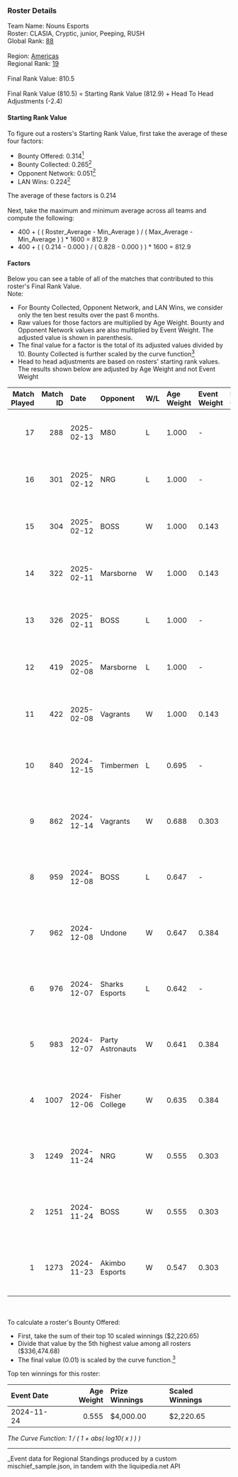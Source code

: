 ### Roster Details<br />
Team Name: Nouns Esports<br />
Roster: CLASIA, Cryptic, junior, Peeping, RUSH<br />
Global Rank: [88](../../standings_global_2025_03_01.md)<br />
<br />
Region: [Americas]( ../../standings_americas_2025_03_01.md)<br />
Regional Rank: [19]( ../../standings_americas_2025_03_01.md)<br />
<br />
Final Rank Value:  810.5<br />
<br />
Final Rank Value (810.5) = Starting Rank Value (812.9) + Head To Head Adjustments (-2.4)<br />

#### Starting Rank Value<br />
To figure out a rosters's Starting Rank Value, first take the average of these four factors:<br />
- Bounty Offered: 0.314[<sup>1</sup>](#table2)
- Bounty Collected: 0.265[<sup>2</sup>](#table1)
- Opponent Network: 0.051[<sup>2</sup>](#table1)
- LAN Wins: 0.224[<sup>2</sup>](#table1)

The average of these factors is 0.214<br />
<br />
Next, take the maximum and minimum average across all teams and compute the following:<br />
- 400 + ( ( Roster_Average - Min_Average ) / ( Max_Average - Min_Average ) ) * 1600 = 812.9
- 400 + ( ( 0.214 - 0.000 ) / ( 0.828 - 0.000 ) ) * 1600 = 812.9


#### Factors<br />
Below you can see a table of all of the matches that contributed to this roster's Final Rank Value.<br />
Note:<br />

- For Bounty Collected, Opponent Network, and LAN Wins, we consider only the ten best results over the past 6 months.
- Raw values for those factors are multiplied by Age Weight. Bounty and Opponent Network values are also multiplied by Event Weight. The adjusted value is shown in parenthesis.
- The final value for a factor is the total of its adjusted values divided by 10. Bounty Collected is further scaled by the curve function[<sup>3</sup>](#curveFunction)
- Head to head adjustments are based on rosters' starting rank values. The results shown below are adjusted by Age Weight and not Event Weight
<span id="table1"></span><br />


| Match Played | Match ID | Date       | Opponent         | W/L | Age Weight | Event Weight | Bounty Collected | Opponent Network | LAN Wins  | H2H Adj. | Roster                                  |
| -: | -: | :- | :- | :- | :- | :- | :- | :- | :- | -: | :- |
|           17 |      288 | 2025-02-13 | M80              | L   | 1.000      | -            | -                | -                | -         |    -9.76 | CLASIA, Cryptic, junior, Peeping, RUSH  |
|           16 |      301 | 2025-02-12 | NRG              | L   | 1.000      | -            | -                | -                | -         |    -8.25 | CLASIA, Cryptic, junior, Peeping, RUSH  |
|           15 |      304 | 2025-02-12 | BOSS             | W   | 1.000      | 0.143        | 0.014 (0.002)    | 0.410 (0.059)    | 0 (0.000) |    17.80 | CLASIA, Cryptic, junior, Peeping, RUSH  |
|           14 |      322 | 2025-02-11 | Marsborne        | W   | 1.000      | 0.143        | 0.000 (0.000)    | 0.180 (0.026)    | 0 (0.000) |     6.50 | CLASIA, Cryptic, junior, Peeping, RUSH  |
|           13 |      326 | 2025-02-11 | BOSS             | L   | 1.000      | -            | -                | -                | -         |   -12.75 | CLASIA, Cryptic, junior, Peeping, RUSH  |
|           12 |      419 | 2025-02-08 | Marsborne        | L   | 1.000      | -            | -                | -                | -         |   -26.10 | CLASIA, Cryptic, junior, Peeping, RUSH  |
|           11 |      422 | 2025-02-08 | Vagrants         | W   | 1.000      | 0.143        | 0.001 (0.000)    | 0.174 (0.025)    | 0 (0.000) |     8.03 | CLASIA, Cryptic, junior, Peeping, RUSH  |
|           10 |      840 | 2024-12-15 | Timbermen        | L   | 0.695      | -            | -                | -                | -         |   -14.17 | cJ-dA-K1nG, junior, nicx, Peeping, RUSH |
|            9 |      862 | 2024-12-14 | Vagrants         | W   | 0.688      | 0.303        | 0.001 (0.000)    | 0.174 (0.036)    | 0 (0.000) |     5.20 | cJ-dA-K1nG, junior, nicx, Peeping, RUSH |
|            8 |      959 | 2024-12-08 | BOSS             | L   | 0.647      | -            | -                | -                | -         |    -9.05 | cJ-dA-K1nG, junior, nicx, Peeping, RUSH |
|            7 |      962 | 2024-12-08 | Undone           | W   | 0.647      | 0.384        | 0.002 (0.001)    | 0.249 (0.062)    | 1 (0.647) |     7.25 | cJ-dA-K1nG, junior, nicx, Peeping, RUSH |
|            6 |      976 | 2024-12-07 | Sharks Esports   | L   | 0.642      | -            | -                | -                | -         |    -6.96 | cJ-dA-K1nG, junior, nicx, Peeping, RUSH |
|            5 |      983 | 2024-12-07 | Party Astronauts | W   | 0.641      | 0.384        | 0.008 (0.002)    | 0.430 (0.106)    | 1 (0.641) |     7.99 | cJ-dA-K1nG, junior, nicx, Peeping, RUSH |
|            4 |     1007 | 2024-12-06 | Fisher College   | W   | 0.635      | 0.384        | 0.006 (0.001)    | 0.128 (0.031)    | 1 (0.635) |     7.51 | cJ-dA-K1nG, junior, nicx, Peeping, RUSH |
|            3 |     1249 | 2024-11-24 | NRG              | W   | 0.555      | 0.303        | 0.049 (0.008)    | 0.559 (0.094)    | 0 (0.000) |    12.30 | cJ-dA-K1nG, junior, nicx, Peeping, RUSH |
|            2 |     1251 | 2024-11-24 | BOSS             | W   | 0.555      | 0.303        | 0.014 (0.002)    | 0.410 (0.069)    | 0 (0.000) |    10.52 | cJ-dA-K1nG, junior, nicx, Peeping, RUSH |
|            1 |     1273 | 2024-11-23 | Akimbo Esports   | W   | 0.547      | 0.303        | 0.000 (0.000)    | 0.000 (0.000)    | 0 (0.000) |     1.55 | cJ-dA-K1nG, junior, nicx, Peeping, RUSH |

<br />
<span id="table2"></span><br />
To calculate a roster's Bounty Offered:<br />

- First, take the sum of their top 10 scaled winnings ($2,220.65)
- Divide that value by the 5th highest value among all rosters ($336,474.68)
- The final value (0.01) is scaled by the curve function.[<sup>3</sup>](#curveFunction)

Top ten winnings for this roster:<br />

| Event Date | Age Weight | Prize Winnings | Scaled Winnings |
| :- | -: | :- | :- |
| 2024-11-24 |      0.555 | $4,000.00      | $2,220.65       |


<span id="curveFunction"></span>_The Curve Function: 1 / ( 1 + abs( log10( x ) ) )_<br />

---
_Event data for Regional Standings produced by a custom mischief_sample.json, in tandem with the liquipedia.net API<br />
